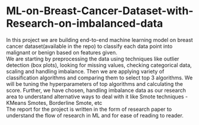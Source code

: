 # ML-on-Breast-Cancer-Dataset-with-Research-on-imbalanced-data

In this project we are building end-to-end machine learning model on breast cancer dataset(available in the repo) to
classify each data point into malignant or benign based on features given. <br>
We are starting by preprocessing the data using techniques like outlier detection (box plots), looking for missing values, checking categorical data,
scaling and handling imbalance. Then we are applying variety of classification algorithms and comparing them
to select top 3 algorithms. We will be tuning the hyperparameters of top algorithms and calculating the score.
Further, we have chosen, handling imbalance data as our research area to understand alternative ways to deal
with it like Smote techniques - KMeans Smotes, Borderline Smote, etc
<br>
The report for the project is written in the form of research paper to understand the flow of research in 
ML and for ease of reading to reader.
